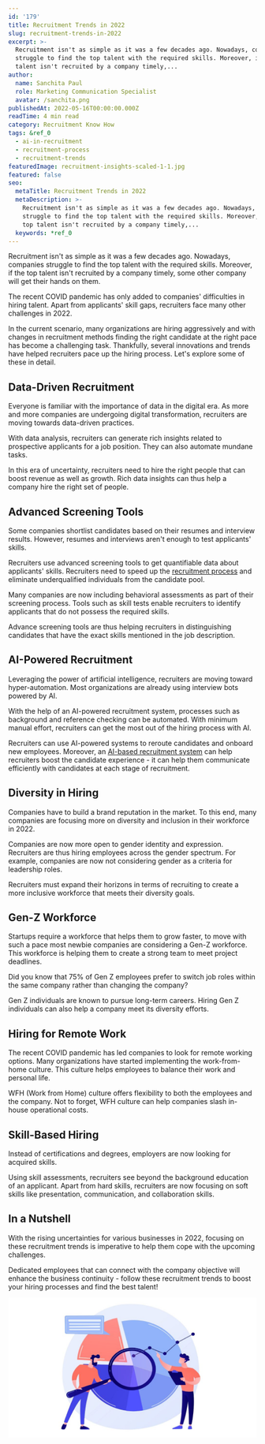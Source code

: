 ```yaml
---
id: '179'
title: Recruitment Trends in 2022
slug: recruitment-trends-in-2022
excerpt: >-
  Recruitment isn't as simple as it was a few decades ago. Nowadays, companies
  struggle to find the top talent with the required skills. Moreover, if the top
  talent isn't recruited by a company timely,...
author:
  name: Sanchita Paul
  role: Marketing Communication Specialist
  avatar: /sanchita.png
publishedAt: 2022-05-16T00:00:00.000Z
readTime: 4 min read
category: Recruitment Know How
tags: &ref_0
  - ai-in-recruitment
  - recruitment-process
  - recruitment-trends
featuredImage: recruitment-insights-scaled-1-1.jpg
featured: false
seo:
  metaTitle: Recruitment Trends in 2022
  metaDescription: >-
    Recruitment isn't as simple as it was a few decades ago. Nowadays, companies
    struggle to find the top talent with the required skills. Moreover, if the
    top talent isn't recruited by a company timely,...
  keywords: *ref_0
---
```


Recruitment isn't as simple as it was a few decades ago. Nowadays, companies struggle to find the top talent with the required skills. Moreover, if the top talent isn't recruited by a company timely, some other company will get their hands on them.

The recent COVID pandemic has only added to companies' difficulties in hiring talent. Apart from applicants' skill gaps, recruiters face many other challenges in 2022.

<!--more-->

In the current scenario, many organizations are hiring aggressively and with changes in recruitment methods finding the right candidate at the right pace has become a challenging task. Thankfully, several innovations and trends have helped recruiters pace up the hiring process. Let's explore some of these in detail. 

## **Data-Driven Recruitment** 

Everyone is familiar with the importance of data in the digital era. As more and more companies are undergoing digital transformation, recruiters are moving towards data-driven practices.

With data analysis, recruiters can generate rich insights related to prospective applicants for a job position. They can also automate mundane tasks.

In this era of uncertainty, recruiters need to hire the right people that can boost revenue as well as growth. Rich data insights can thus help a company hire the right set of people. 

## **Advanced Screening Tools** 

Some companies shortlist candidates based on their resumes and interview results. However, resumes and interviews aren't enough to test applicants' skills.

Recruiters use advanced screening tools to get quantifiable data about applicants' skills. Recruiters need to speed up the [recruitment process](https://www.thetalentpool.ai/blogs/slow-recruitment-process) and eliminate underqualified individuals from the candidate pool.

Many companies are now including behavioral assessments as part of their screening process. Tools such as skill tests enable recruiters to identify applicants that do not possess the required skills.

Advance screening tools are thus helping recruiters in distinguishing candidates that have the exact skills mentioned in the job description. 

## **AI-Powered Recruitment** 

Leveraging the power of artificial intelligence, recruiters are moving toward hyper-automation. Most organizations are already using interview bots powered by AI.

With the help of an AI-powered recruitment system, processes such as background and reference checking can be automated. With minimum manual effort, recruiters can get the most out of the hiring process with AI.

Recruiters can use AI-powered systems to reroute candidates and onboard new employees. Moreover, an [AI-based recruitment system](https://www.thetalentpool.ai) can help recruiters boost the candidate experience - it can help them communicate efficiently with candidates at each stage of recruitment. 

## **Diversity in Hiring** 

Companies have to build a brand reputation in the market. To this end, many companies are focusing more on diversity and inclusion in their workforce in 2022.

Companies are now more open to gender identity and expression. Recruiters are thus hiring employees across the gender spectrum. For example, companies are now not considering gender as a criteria for leadership roles.

Recruiters must expand their horizons in terms of recruiting to create a more inclusive workforce that meets their diversity goals. 

## **Gen-Z Workforce** 

Startups require a workforce that helps them to grow faster, to move with such a pace most newbie companies are considering a Gen-Z workforce. This workforce is helping them to create a strong team to meet project deadlines.

Did you know that 75% of Gen Z employees prefer to switch job roles within the same company rather than changing the company?

Gen Z individuals are known to pursue long-term careers. Hiring Gen Z individuals can also help a company meet its diversity efforts. 

## **Hiring for Remote Work** 

The recent COVID pandemic has led companies to look for remote working options. Many organizations have started implementing the work-from-home culture. This culture helps employees to balance their work and personal life.

WFH (Work from Home) culture offers flexibility to both the employees and the company. Not to forget, WFH culture can help companies slash in-house operational costs.

## **Skill-Based Hiring** 

Instead of certifications and degrees, employers are now looking for acquired skills.

Using skill assessments, recruiters see beyond the background education of an applicant. Apart from hard skills, recruiters are now focusing on soft skills like presentation, communication, and collaboration skills. 

## **In a Nutshell** 

With the rising uncertainties for various businesses in 2022, focusing on these recruitment trends is imperative to help them cope with the upcoming challenges.

Dedicated employees that can connect with the company objective will enhance the business continuity - follow these recruitment trends to boost your hiring processes and find the best talent! 

![recruitment trends](images/recruitment-insights-scaled-1-1-1024x576.jpg)
